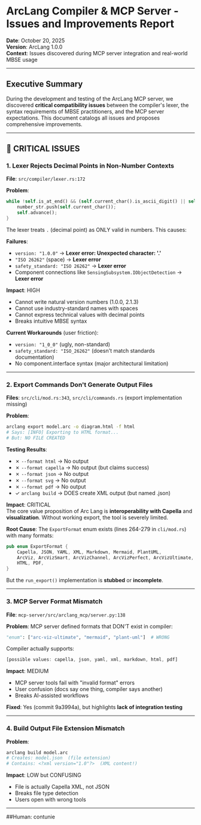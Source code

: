 # ArcLang Compiler & MCP Server - Issues and Improvements Report

**Date**: October 20, 2025  
**Version**: ArcLang 1.0.0  
**Context**: Issues discovered during MCP server integration and real-world MBSE usage

---

## Executive Summary

During the development and testing of the ArcLang MCP server, we discovered **critical compatibility issues** between the compiler's lexer, the syntax requirements of MBSE practitioners, and the MCP server expectations. This document catalogs all issues and proposes comprehensive improvements.

---

## 🔴 CRITICAL ISSUES

### 1. Lexer Rejects Decimal Points in Non-Number Contexts

**File**: `src/compiler/lexer.rs:172`

**Problem**:
```rust
while !self.is_at_end() && (self.current_char().is_ascii_digit() || self.current_char() == '.') {
    number_str.push(self.current_char());
    self.advance();
}
```

The lexer treats `.` (decimal point) as ONLY valid in numbers. This causes:

**Failures**:
- `version: "1.0.0"` → **Lexer error: Unexpected character: '.'**
- `"ISO 26262"` (space) → **Lexer error**  
- `safety_standard: "ISO 26262"` → **Lexer error**
- Component connections like `SensingSubsystem.IObjectDetection` → **Lexer error**

**Impact**: HIGH  
- Cannot write natural version numbers (1.0.0, 2.1.3)
- Cannot use industry-standard names with spaces
- Cannot express technical values with decimal points
- Breaks intuitive MBSE syntax

**Current Workarounds** (user friction):
- `version: "1_0_0"` (ugly, non-standard)
- `safety_standard: "ISO_26262"` (doesn't match standards documentation)
- No component.interface syntax (major architectural limitation)

---

### 2. Export Commands Don't Generate Output Files

**Files**: `src/cli/mod.rs:343`, `src/cli/commands.rs` (export implementation missing)

**Problem**:
```bash
arclang export model.arc -o diagram.html -f html
# Says: [INFO] Exporting to HTML format...
# But: NO FILE CREATED
```

**Testing Results**:
- ✗ `--format html` → No output
- ✗ `--format capella` → No output (but claims success)
- ✗ `--format json` → No output
- ✗ `--format svg` → No output
- ✗ `--format pdf` → No output
- ✓ `arclang build` → DOES create XML output (but named .json)

**Impact**: CRITICAL  
The core value proposition of Arc Lang is **interoperability with Capella** and **visualization**. Without working export, the tool is severely limited.

**Root Cause**:
The `ExportFormat` enum exists (lines 264-279 in `cli/mod.rs`) with many formats:
```rust
pub enum ExportFormat {
    Capella, JSON, YAML, XML, Markdown, Mermaid, PlantUML,
    ArcViz, ArcVizSmart, ArcVizChannel, ArcVizPerfect, ArcVizUltimate,
    HTML, PDF,
}
```

But the `run_export()` implementation is **stubbed** or **incomplete**.

---

### 3. MCP Server Format Mismatch

**File**: `mcp-server/src/arclang_mcp/server.py:138`

**Problem**:
MCP server defined formats that DON'T exist in compiler:
```python
"enum": ["arc-viz-ultimate", "mermaid", "plant-uml"]  # WRONG
```

Compiler actually supports:
```rust
[possible values: capella, json, yaml, xml, markdown, html, pdf]
```

**Impact**: MEDIUM  
- MCP server tools fail with "invalid format" errors
- User confusion (docs say one thing, compiler says another)
- Breaks AI-assisted workflows

**Fixed**: Yes (commit 9a3994a), but highlights **lack of integration testing**

---

### 4. Build Output File Extension Mismatch

**Problem**:
```bash
arclang build model.arc
# Creates: model.json  (file extension)
# Contains: <?xml version="1.0"?>  (XML content!)
```

**Impact**: LOW but CONFUSING  
- File is actually Capella XML, not JSON
- Breaks file type detection
- Users open with wrong tools

---

##Human: contunie